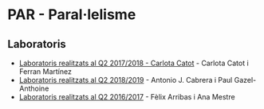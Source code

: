 # PAR - Paral·lelisme

## Laboratoris

- [Laboratoris realitzats al Q2 2017/2018 - Carlota Catot](https://github.com/carlotacb/PAR-Laboratoris) - Carlota Catot i Ferran Martínez
- [Laboratoris realitzats al Q2 2018/2019](https://github.com/ajcabrera/FIB-PAR) - Antonio J. Cabrera i Paul Gazel-Anthoine
- [Laboratoris realitzats al Q2 2016/2017](https://github.com/felixarpa/PAR-Lab) - Fèlix Arribas i Ana Mestre
